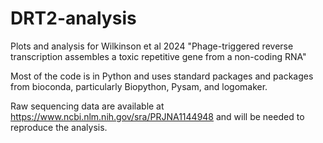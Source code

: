 # DRT2-analysis
Plots and analysis for Wilkinson et al 2024 "Phage-triggered reverse transcription assembles a toxic repetitive gene from a non-coding RNA"

Most of the code is in Python and uses standard packages and packages from bioconda, particularly Biopython, Pysam, and logomaker.

Raw sequencing data are available at https://www.ncbi.nlm.nih.gov/sra/PRJNA1144948 and will be needed to reproduce the analysis.

